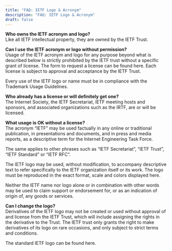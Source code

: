```yaml
---
title: "FAQ: IETF Logo & Acronym"
description: "FAQ: IETF Logo & Acronym"
draft: false
---
```



**Who owns the IETF acronym and logo?**  
Like all IETF intellectual property, they are owned by the IETF Trust.

**Can I use the IETF acronym or logo without permission?**  
Usage of the IETF acronym and logo for any purpose beyond what is described below is strictly prohibited by the IETF trust without a specific grant of license. The form to request a license can be found here. Each license is subject to approval and acceptance by the IETF Trust.

Every use of the IETF logo or name must be in compliance with the Trademark Usage Guidelines.

**Who already has a license or will definitely get one?**  
The Internet Society, the IETF Secretariat, IETF meeting hosts and sponsors, and associated organizations such as the IRTF, are or will be licensed.

**What usage is OK without a license?**  
The acronym “IETF” may be used factually in any online or traditional publication, in presentations and documents, and in press and media reports, as a descriptive term for the Internet Engineering Task Force.

The same applies to other phrases such as “IETF Secretariat”, “IETF Trust”, “IETF Standard” or “IETF RFC”.

The IETF logo may be used, without modification, to accompany descriptive text to refer specifically to the IETF organization itself or its work. The logo must be reproduced in the exact format, scale and colors displayed here.

Neither the IETF name nor logo alone or in combination with other words may be used to claim support or endorsement for, or as an indication of origin of, any goods or services.

**Can I change the logo?**  
Derivatives of the IETF logo may not be created or used without approval of and license from the IETF Trust, which will include assigning the rights in the derivative to the Trust. The IETF trust only grants the right to make derivatives of its logo on rare occasions, and only subject to strict terms and conditions.

The standard IETF logo can be found here.
